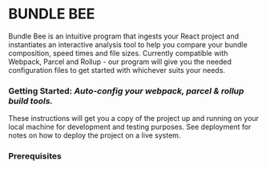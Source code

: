 # BUNDLE BEE

Bundle Bee is an intuitive program that ingests your React project and instantiates an interactive analysis tool to help you compare your bundle composition, speed times and file sizes.  Currently compatible with Webpack, Parcel and Rollup - our program will give you the needed configuration files to get started with whichever suits your needs.

### Getting Started: _Auto-config your webpack, parcel & rollup build tools._

These instructions will get you a copy of the project up and running on your local machine for development and testing purposes. See deployment for notes on how to deploy the project on a live system.

### Prerequisites

